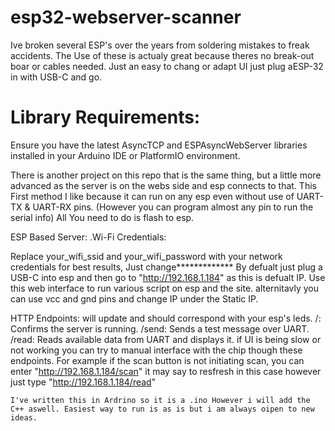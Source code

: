 # esp32-webserver-scanner
   
   Ive broken several ESP's over the years from soldering mistakes to freak accidents. The Use of these is actualy great because theres no break-out boar or cables needed. Just an easy to chang or adapt UI just plug aESP-32  in with USB-C and go.

# Library Requirements:

Ensure you have the latest AsyncTCP and ESPAsyncWebServer libraries installed in your Arduino IDE or PlatformIO environment.

   There is another project on this repo that is the same thing, but a little more advanced as the server is on the webs side and esp connects to that.  This First method I like because it can run on any esp even without use of UART-TX & UART-RX pins. (However you can program almost any pin to run the serial info) All You need to do is flash to esp.

   ESP Based Server:
   .Wi-Fi Credentials:

Replace your_wifi_ssid and your_wifi_password with your network credentials for best results, Just change************* By defualt just plug a USB-C into esp and then go to "http://192.168.1.184" as this is defualt IP. Use this web interface to run various script on esp and the site. alternitavly you can use vcc and gnd pins and change IP under the Static IP. 
  
  HTTP Endpoints: will update and should correspond with your esp's leds.
/: Confirms the server is running.
/send: Sends a test message over UART.
/read: Reads available data from UART and displays it.
if UI is being slow or not working you can try to manual interface with the chip though these endpoints. For example if the scan button is not initiating scan, you can enter "http://192.168.1.184/scan" it may say to resfresh in this case however just type "http://192.168.1.184/read"





    I've written this in Ardrino so it is a .ino However i will add the C++ aswell. Easiest way to run is as is but i am always oipen to new ideas.

